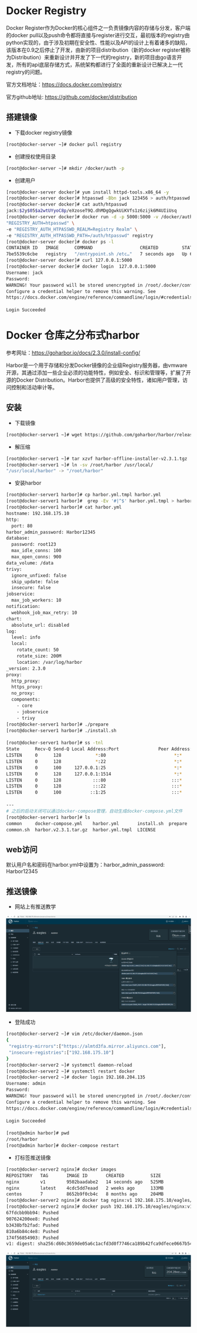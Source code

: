 # Docker Registry

Docker Register作为Docker的核心组件之一负责镜像内容的存储与分发，客户端的docker pull以及push命令都将直接与register进行交互，最初版本的registry由python实现的，由于涉及初期在安全性、性能以及API的设计上有着诸多的缺陷，该版本在0.9之后停止了开发，由新的项目distribution（新的docker register被称为Distribution）来重新设计并开发了下一代的registry，新的项目由go语言开发，所有的api底层存储方式，系统架构都进行了全面的重新设计已解决上一代registry的问题。

官方文档地址：https://docs.docker.com/registry

官方github地址: https://github.com/docker/distribution

## 搭建镜像

- 下载docker registry镜像

```bash
[root@docker-server ~]# docker pull registry
```

- 创建授权使用目录

```bash
[root@docker-server ~]# mkdir /docker/auth -p
```

- 创建用户

```bash
[root@docker-server docker]# yum install httpd-tools.x86_64 -y
[root@docker-server docker]# htpasswd -Bbn jack 123456 > auth/htpasswd
[root@docker-server docker]# cat auth/htpasswd 
jack:$2y$05$a2wtUYyoC8p/eXzoseT9Q.dhMDgQgwkUiKVfs1z6zijk6M4UIiUsq
[root@docker-server docker]# docker run -d -p 5000:5000 -v /docker/auth/:/auth -e \
"REGISTRY_AUTH=htpasswd" \
-e "REGISTRY_AUTH_HTPASSWD_REALM=Registry Realm" \
-e "REGISTRY_AUTH_HTPASSWD_PATH=/auth/htpasswd" registry
[root@docker-server docker]# docker ps -l
CONTAINER ID   IMAGE      COMMAND                  CREATED         STATUS         PORTS                                       NAMES
7be5539c6cbe   registry   "/entrypoint.sh /etc…"   7 seconds ago   Up 6 seconds   0.0.0.0:5000->5000/tcp, :::5000->5000/tcp   nostalgic_stonebraker
[root@docker-server docker]# curl 127.0.0.1:5000
[root@docker-server docker]# docker login  127.0.0.1:5000
Username: jack
Password: 
WARNING! Your password will be stored unencrypted in /root/.docker/config.json.
Configure a credential helper to remove this warning. See
https://docs.docker.com/engine/reference/commandline/login/#credentials-store

Login Succeeded

```

# Docker 仓库之分布式harbor

参考网址：https://goharbor.io/docs/2.3.0/install-config/

Harbor是一个用于存储和分发Docker镜像的企业级Registry服务器，由vmware开源，其通过添加一些企业必须的功能特性，例如安全、标识和管理等，扩展了开源的Docker Distribution。Harbor也提供了高级的安全特性，诸如用户管理，访问控制和活动审计等。

## 安装

- 下载镜像

```bash
[root@docker-server1 ~]# wget https://github.com/goharbor/harbor/releases/download/v2.3.1/harbor-offline-installer-v2.3.1.tgz
```

- 解压缩

```bash
[root@docker-server1 ~]# tar xzvf harbor-offline-installer-v2.3.1.tgz 
[root@docker-server1 ~]# ln -sv /root/harbor /usr/local/
"/usr/local/harbor" -> "/root/harbor"
```

- 安装harbor

```bash
[root@docker-server1 harbor]# cp harbor.yml.tmpl harbor.yml
[root@docker-server1 harbor]#  grep -Ev '#|^$' harbor.yml.tmpl > harbor.yml
[root@docker-server1 harbor]# cat harbor.yml
hostname: 192.168.175.10
http:
  port: 80
harbor_admin_password: Harbor12345
database:
  password: root123
  max_idle_conns: 100
  max_open_conns: 900
data_volume: /data
trivy:
  ignore_unfixed: false
  skip_update: false
  insecure: false
jobservice:
  max_job_workers: 10
notification:
  webhook_job_max_retry: 10
chart:
  absolute_url: disabled
log:
  level: info
  local:
    rotate_count: 50
    rotate_size: 200M
    location: /var/log/harbor
_version: 2.3.0
proxy:
  http_proxy:
  https_proxy:
  no_proxy:
  components:
    - core
    - jobservice
    - trivy
[root@docker-server1 harbor]# ./prepare 
[root@docker-server1 harbor]# ./install.sh 

[root@docker-server1 harbor]# ss -tnl
State      Recv-Q Send-Q Local Address:Port               Peer Address:Port              
LISTEN     0      128             *:80                          *:*                  
LISTEN     0      128             *:22                          *:*                  
LISTEN     0      100     127.0.0.1:25                          *:*                  
LISTEN     0      128     127.0.0.1:1514                        *:*                  
LISTEN     0      128            :::80                         :::*                  
LISTEN     0      128            :::22                         :::*                  
LISTEN     0      100           ::1:25                         :::*  

---
# 之后的启动关闭可以通过docker-compose管理，自动生成docker-compose.yml文件
[root@docker-server1 harbor]# ls
common     docker-compose.yml    harbor.yml       install.sh  prepare
common.sh  harbor.v2.3.1.tar.gz  harbor.yml.tmpl  LICENSE
```

## web访问

默认用户名和密码在harbor.yml中设置为：harbor_admin_password: Harbor12345

## 推送镜像

- 网站上有推送教学

![image-20220922114321943](09.docker%E4%BB%93%E5%BA%93%E7%AE%A1%E7%90%86/image-20220922114321943.png)

- 登陆成功

```bash
[root@docker-server2 ~]# vim /etc/docker/daemon.json
{
 "registry-mirrors":["https://almtd3fa.mirror.aliyuncs.com"],
 "insecure-registries":["192.168.175.10"]
}
[root@docker-server2 ~]# systemctl daemon-reload
[root@docker-server2 ~]# systemctl restart docker
[root@docker-server2 ~]# docker login 192.168.204.135
Username: admin
Password: 
WARNING! Your password will be stored unencrypted in /root/.docker/config.json.
Configure a credential helper to remove this warning. See
https://docs.docker.com/engine/reference/commandline/login/#credentials-store

Login Succeeded

[root@admin harbor]# pwd
/root/harbor
[root@admin harbor]# docker-compose restart

```

- 打标签推送镜像

```bash
[root@docker-server2 nginx]# docker images
REPOSITORY   TAG       IMAGE ID       CREATED          SIZE
nginx        v1        9502baadabe2   14 seconds ago   525MB
nginx        latest    4cdc5dd7eaad   2 weeks ago      133MB
centos       7         8652b9f0cb4c   8 months ago     204MB
[root@docker-server2 nginx]# docker tag nginx:v1 192.168.175.10/eagles/nginx:v1
[root@docker-server2 nginx]# docker push 192.168.175.10/eagles/nginx:v1
67fdcbb9bb94: Pushed 
907624200ee8: Pushed 
b3438bfb2fad: Pushed 
810a6b84c4e8: Pushed 
174f56854903: Pushed 
v1: digest: sha256:d60c3659de05a6c1acfd3d0f7746ca189b42fca9dfece0667b543c44e6cf49b8 size: 1372
```

![image-20220922115258105](09.docker%E4%BB%93%E5%BA%93%E7%AE%A1%E7%90%86/image-20220922115258105.png)

